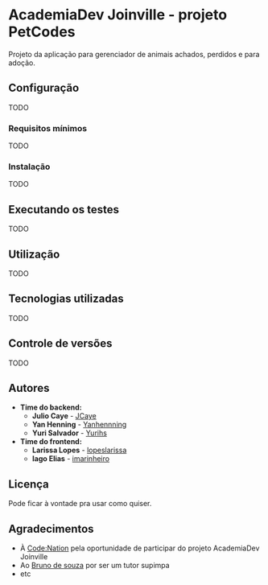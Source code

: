 
# AcademiaDev Joinville - projeto PetCodes

Projeto da aplicação para gerenciador de animais achados, perdidos e para adoção.

## Configuração

TODO

### Requisitos mínimos

TODO

### Instalação

TODO

## Executando os testes

TODO

## Utilização

TODO

## Tecnologias utilizadas

TODO

## Controle de versões

TODO

## Autores

* **Time do backend:**
  * **Julio Caye** - [JCaye](https://github.com/JCaye)
  * **Yan Henning** - [Yanhennning](https://github.com/Yanhenning)
  * **Yuri Salvador** - [Yurihs](https://github.com/yurihs)
* **Time do frontend:**
  * **Larissa Lopes** - [lopeslarissa](https://github.com/lopeslarissa)
  * **Iago Elias** - [imarinheiro](https://github.com/imarinheiro)

## Licença

Pode ficar à vontade pra usar como quiser.

## Agradecimentos

* À [Code:Nation](https://www.codenation.com.br/) pela oportunidade de participar do projeto AcademiaDev Joinville
* Ao [Bruno de souza](https://github.com/bnubruno) por ser um tutor supimpa
* etc
